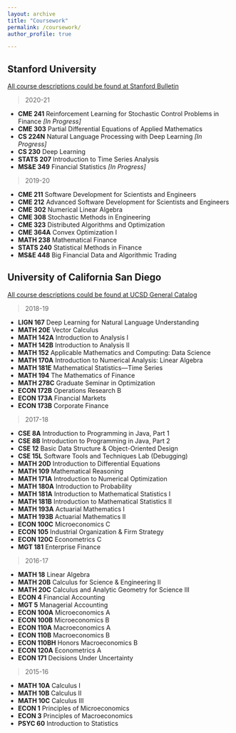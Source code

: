 ```yaml
---
layout: archive
title: "Coursework"
permalink: /coursework/
author_profile: true

---
```


## Stanford University
[All course descriptions could be found at Stanford Bulletin](https://explorecourses.stanford.edu)
> 2020-21
* **CME 241** Reinforcement Learning for Stochastic Control Problems in Finance *[In Progress]* <br> 
* **CME 303** Partial Differential Equations of Applied Mathematics <br>
* **CS 224N** Natural Language Processing with Deep Learning *[In Progress]* <br>
* **CS 230** Deep Learning <br>
* **STATS 207** Introduction to Time Series Analysis <br>
* **MS&E 349** Financial Statistics *[In Progress]* <br> 

> 2019-20
* **CME 211** Software Development for Scientists and Engineers <br>
* **CME 212** Advanced Software Development for Scientists and Engineers <br>
* **CME 302** Numerical Linear Algebra <br>
* **CME 308** Stochastic Methods in Engineering <br>
* **CME 323** Distributed Algorithms and Optimization <br>
* **CME 364A** Convex Optimization I  <br>
* **MATH 238** Mathematical Finance <br>
* **STATS 240** Statistical Methods in Finance <br>
* **MS&E 448** Big Financial Data and Algorithmic Trading <br>

## University of California San Diego
[All course descriptions could be found at UCSD General Catalog](https://catalog.ucsd.edu/front/courses.html)

> 2018-19 <br>
* **LIGN 167** Deep Learning for Natural Language Understanding <br>
* **MATH 20E** Vector Calculus <br>
* **MATH 142A** Introduction to Analysis I <br>
* **MATH 142B** Introduction to Analysis II <br>
* **MATH 152** Applicable Mathematics and Computing: Data Science <br>
* **MATH 170A** Introduction to Numerical Analysis: Linear Algebra <br>
* **MATH 181E** Mathematical Statistics—Time Series <br>
* **MATH 194** The Mathematics of Finance <br>
* **MATH 278C** Graduate Seminar in Optimization <br>
* **ECON 172B** Operations Research B <br>
* **ECON 173A** Financial Markets <br>
* **ECON 173B** Corporate Finance <br>

> 2017-18 <br>
* **CSE 8A** Introduction to Programming in Java, Part 1 <br>
* **CSE 8B** Introduction to Programming in Java, Part 2 <br>
* **CSE 12** Basic Data Structure & Object-Oriented Design <br>
* **CSE 15L** Software Tools and Techniques Lab (Debugging) <br>
* **MATH 20D** Introduction to Differential Equations <br>
* **MATH 109** Mathematical Reasoning <br>
* **MATH 171A** Introduction to Numerical Optimization <br>
* **MATH 180A** Introduction to Probability <br>
* **MATH 181A** Introduction to Mathematical Statistics I <br>
* **MATH 181B** Introduction to Mathematical Statistics II <br>
* **MATH 193A** Actuarial Mathematics I <br>
* **MATH 193B** Actuarial Mathematics II <br>
* **ECON 100C** Microeconomics C <br>
* **ECON 105** Industrial Organization & Firm Strategy <br>
* **ECON 120C** Econometrics C <br>
* **MGT 181** Enterprise Finance <br>

> 2016-17 <br>
* **MATH 18** Linear Algebra <br>
* **MATH 20B** Calculus for Science & Engineering II <br>
* **MATH 20C** Calculus and Analytic Geometry for Science III <br>
* **ECON 4** Financial Accounting <br>
* **MGT 5** Managerial Accounting <br>
* **ECON 100A** Microeconomics A <br>
* **ECON 100B** Microeconomics B <br>
* **ECON 110A** Macroeconomics A <br>
* **ECON 110B** Macroeconomics B <br>
* **ECON 110BH** Honors Macroeconomics B <br>
* **ECON 120A** Econometrics A <br>
* **ECON 171** Decisions Under Uncertainty <br>


> 2015-16 <br/>
* **MATH 10A** Calculus I <br>
* **MATH 10B** Calculus II <br>
* **MATH 10C** Calculus III <br>
* **ECON 1** Principles of Microeconomics <br>
* **ECON 3** Principles of Macroeconomics <br>
* **PSYC 60** Introduction to Statistics <br>
